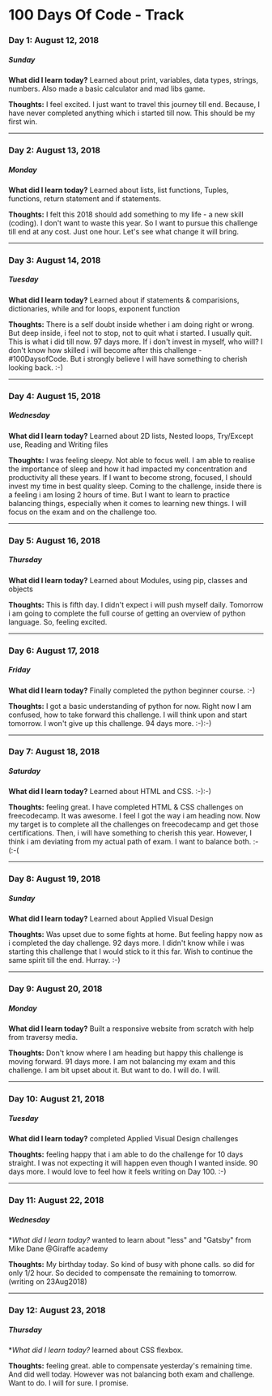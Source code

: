 # 100 Days Of Code - Track

### Day 1: August 12, 2018 
##### Sunday

**What did I learn today?** Learned about print, variables, data types, strings, numbers. Also made a basic calculator and mad libs game.

**Thoughts:** I feel excited. I just want to travel this journey till end. Because, I have never completed anything which i started till now. This should be my first win.

----------------------------------------------------------------------------------------------------------------------------------------

### Day 2: August 13, 2018 
##### Monday

 **What did I learn today?** Learned about lists, list functions, Tuples, functions, return statement and if statements.
 
 **Thoughts:** I felt this 2018 should add something to my life - a new skill (coding). I don't want to waste this year. So I want to pursue this challenge till end at any cost. Just one hour. Let's see what change it will bring.

----------------------------------------------------------------------------------------------------------------------------------------

### Day 3: August 14, 2018 
##### Tuesday

**What did I learn today?** Learned about if statements & comparisions, dictionaries, while and for loops, exponent function

**Thoughts:** There is a self doubt inside whether i am doing right or wrong. But deep inside, i feel not to stop, not to quit what i started. I usually quit. This is what i did till now. 97 days more. If i don't invest in myself, who will? I don't know how skilled i will become after this challenge - #100DaysofCode. But i strongly believe I will have something to cherish looking back. :-)

----------------------------------------------------------------------------------------------------------------------------------------

### Day 4: August 15, 2018 
##### Wednesday

**What did I learn today?** Learned about 2D lists, Nested loops, Try/Except use, Reading and Writing files

**Thoughts:** I was feeling sleepy. Not able to focus well. I am able to realise the importance of sleep and how it had impacted my concentration and productivity all these years. If I want to become strong, focused, I should invest my time in best quality sleep. Coming to the challenge, inside there is a feeling i am losing 2 hours of time. But I want to learn to practice balancing things, especially when it comes to learning new things. I will focus on the exam and on the challenge too.

----------------------------------------------------------------------------------------------------------------------------------------

### Day 5: August 16, 2018 
##### Thursday

**What did I learn today?** Learned about Modules, using pip, classes and objects

**Thoughts:** This is fifth day. I didn't expect i will push myself daily. Tomorrow i am going to complete the full course of getting an overview of python language. So, feeling excited.

----------------------------------------------------------------------------------------------------------------------------------------

### Day 6: August 17, 2018 
##### Friday

**What did I learn today?** Finally completed the python beginner course. :-)

**Thoughts:** I got a basic understanding of python for now. Right now I am confused, how to take forward this challenge. I will think upon and start tomorrow. I won't give up this challenge. 94 days more. :-):-)

----------------------------------------------------------------------------------------------------------------------------------------

### Day 7: August 18, 2018 
##### Saturday

**What did I learn today?** Learned about HTML and CSS. :-):-)

**Thoughts:** feeling great. I have completed HTML & CSS challenges on freecodecamp. It was awesome. I feel I got the way i am heading now. Now my target is to complete all the challenges on freecodecamp and get those certifications. Then, i will have something to cherish this year. However, I think i am deviating from my actual path of exam. I want to balance both. :-(:-(

----------------------------------------------------------------------------------------------------------------------------------------

### Day 8: August 19, 2018 
##### Sunday

**What did I learn today?** Learned about Applied Visual Design

**Thoughts:** Was upset due to some fights at home. But feeling happy now as i completed the day challenge. 92 days more. I didn't know while i was starting this challenge that I would stick to it this far. Wish to continue the same spirit till the end. Hurray. :-)

----------------------------------------------------------------------------------------------------------------------------------------

### Day 9: August 20, 2018 
##### Monday

**What did I learn today?** Built a responsive website from scratch with help from traversy media.

**Thoughts:** Don't know where I am heading but happy this challenge is moving forward. 91 days more. I am not balancing my exam and this challenge. I am bit upset about it. But want to do. I will do. I will.

----------------------------------------------------------------------------------------------------------------------------------------

### Day 10: August 21, 2018 
##### Tuesday

**What did I learn today?** completed Applied Visual Design challenges

**Thoughts:** feeling happy that i am able to do the challenge for 10 days straight. I was not expecting it will happen even though I wanted inside. 90 days more. I would love to feel how it feels writing on Day 100. :-)

----------------------------------------------------------------------------------------------------------------------------------------

### Day 11: August 22, 2018 
##### Wednesday

**What did I learn today?* wanted to learn about "less" and "Gatsby" from Mike Dane @Giraffe academy

**Thoughts:** My birthday today. So kind of busy with phone calls. so did for only 1/2 hour. So decided to compensate the remaining to tomorrow. (writing on 23Aug2018)

----------------------------------------------------------------------------------------------------------------------------------------

### Day 12: August 23, 2018 
##### Thursday

**What did I learn today?* learned about CSS flexbox.

**Thoughts:** feeling great. able to compensate yesterday's remaining time. And did well today. However was not balancing both exam and challenge. Want to do. I will for sure. I promise.










